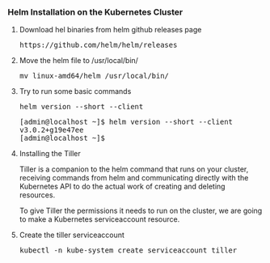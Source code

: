 <h3>Helm Installation on the Kubernetes Cluster</h3>

<ol>
  <li>Download hel binaries from helm github releases page</li>
  <pre>https://github.com/helm/helm/releases</pre>
  <li>Move the helm file to /usr/local/bin/ </li>
  <pre>mv linux-amd64/helm /usr/local/bin/</pre>
  <li>Try to run some basic commands</li>
  <pre>helm version --short --client</pre>
  <pre>[admin@localhost ~]$ helm version --short --client
v3.0.2+g19e47ee
[admin@localhost ~]$</pre>
  <li>Installing the Tiller</li>
  <p>Tiller is a companion to the helm command that runs on your cluster, receiving commands from helm and communicating directly with the Kubernetes API to do the actual work of creating and deleting resources.</p>
  <p>To give Tiller the permissions it needs to run on the cluster, we are going to make a Kubernetes serviceaccount resource.</p>
  <li>Create the tiller serviceaccount</li>
  <pre>kubectl -n kube-system create serviceaccount tiller
  <pre>
</ol>
